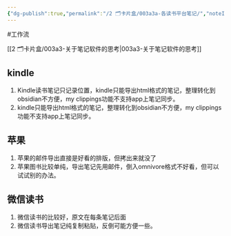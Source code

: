 ```yaml
---
{"dg-publish":true,"permalink":"/2 🗂️卡片盒/003a3a-各读书平台笔记/","noteIcon":"1","created":"2024-09-22T22:33","updated":"2024-10-04T09:12"}
---
```


#工作流

[[2 🗂️卡片盒/003a3-关于笔记软件的思考\|003a3-关于笔记软件的思考]]

## kindle
1. Kindle读书笔记只记录位置，kindle只能导出html格式的笔记，整理转化到obsidian不方便，my clippings功能不支持app上笔记同步。
2. kindle只能导出html格式的笔记，整理转化到obsidian不方便，my clippings功能不支持app上笔记同步。

## 苹果
1. 苹果的邮件导出直接是好看的排版，但拷出来就没了
2. 苹果图书比较单纯，导出笔记先用邮件，倒入omnivore格式不好看，但可以试试别的办法。

## 微信读书
1. 微信读书的比较好，原文在每条笔记后面
2. 微信读书导出笔记纯复制粘贴，反倒可能方便一些。